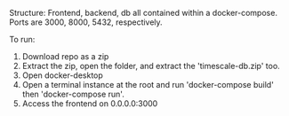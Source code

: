 Structure:
Frontend, backend, db all contained within a docker-compose. Ports are 3000, 8000, 5432, respectively.

To run:
1) Download repo as a zip
2) Extract the zip, open the folder, and extract the 'timescale-db.zip' too.
3) Open docker-desktop
4) Open a terminal instance at the root and run 'docker-compose build' then 'docker-compose run'.
5) Access the frontend on 0.0.0.0:3000
